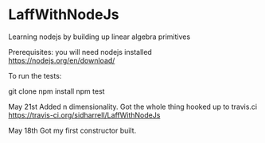 # LaffWithNodeJs

Learning nodejs by building up linear algebra primitives

Prerequisites: you will need nodejs installed
https://nodejs.org/en/download/

To run the tests:

git clone <repo>
npm install
npm test

May 21st
Added n dimensionality. Got the whole thing hooked up to travis.ci
https://travis-ci.org/sidharrell/LaffWithNodeJs

May 18th
Got my first constructor built.
